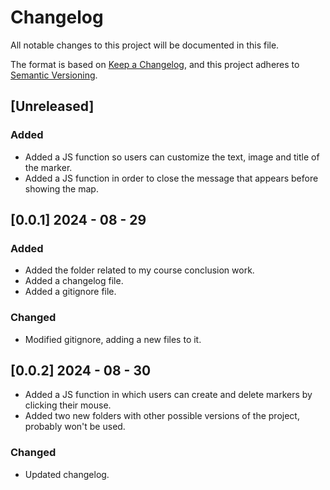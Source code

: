 # Changelog

All notable changes to this project will be documented in this file.

The format is based on [Keep a Changelog](https://keepachangelog.com/en/1.0.0/),
and this project adheres to [Semantic Versioning](https://semver.org/spec/v2.0.0.html).

## [Unreleased]

### Added

- Added a JS function so users can customize the text, image and title of the marker.
- Added a JS function in order to close the message that appears before showing the map.
  
## [0.0.1] 2024 - 08 - 29

### Added 

- Added the folder related to my course conclusion work.
- Added a changelog file.
- Added a gitignore file.

### Changed

- Modified gitignore, adding a new files to it.

## [0.0.2] 2024 - 08 - 30

- Added a JS function in which users can create and delete markers by clicking their mouse.
- Added two new folders with other possible versions of the project, probably won't be used.

### Changed

- Updated changelog.
